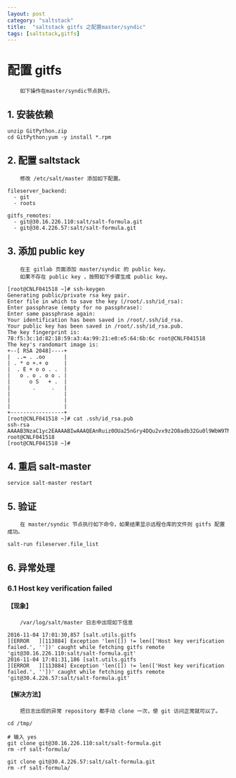 ```yaml
---
layout: post
category: "saltstack"
title:  "saltstack gitfs 之配置master/syndic"
tags: [saltstack,gitfs]
---
```


配置 gitfs
=========

        如下操作在master/syndic节点执行。

## 1. 安装依赖

```
unzip GitPython.zip 
cd GitPython;yum -y install *.rpm
```

## 2. 配置 saltstack
        修改 /etc/salt/master 添加如下配置。

```
fileserver_backend:
  - git
  - roots

gitfs_remotes:
  - git@30.16.226.110:salt/salt-formula.git
  - git@30.4.226.57:salt/salt-formula.git

```

## 3. 添加 public key
        在主 gitlab 页面添加 master/syndic 的 public key。
        如果不存在 public key ，按照如下步骤生成 public key。

```
[root@CNLF041518 ~]# ssh-keygen 
Generating public/private rsa key pair.
Enter file in which to save the key (/root/.ssh/id_rsa): 
Enter passphrase (empty for no passphrase): 
Enter same passphrase again: 
Your identification has been saved in /root/.ssh/id_rsa.
Your public key has been saved in /root/.ssh/id_rsa.pub.
The key fingerprint is:
78:f5:3c:1d:82:18:59:a3:4a:99:21:e0:e5:64:6b:6c root@CNLF041518
The key's randomart image is:
+--[ RSA 2048]----+
|  ..= . .oo      |
| . * o +.+ o     |
|  . E + o o . .  |
|   o . o . o o . |
|      o S   + .  |
|       .     .   |
|                 |
|                 |
|                 |
+-----------------+
[root@CNLF041518 ~]# cat .ssh/id_rsa.pub 
ssh-rsa AAAAB3NzaC1yc2EAAAABIwAAAQEAnRuiz0OUa25nGry4DQu2vx9z2O8adb32Gu0l9WbW9TMWyejo9lpto12ijPnEF+gMq1bWJs6mKumRO57sprbdnAifnrto95rk5C2n/LMmbn7xSyFRxt57lUeI+CAiMKyKKUg7IR0mYaEmm/QJb8KnQ9a7DIASXyTE3qVHvyLy2g4heqQ3S9rOVntaN5GiuziOd4pUqYd7URdWngOgduyfisq562BUEGboPPiph13EwVx/yvBZ16YZ2rdNLleiTHGHzGYSla2WFdo4yarYtgOsvLyeCIMfx6R1vFb1XPzpOtxXbshsFqSTkVeyRb3MHEbQEps9lmNJNGLjvmp9nT6bFw== root@CNLF041518
[root@CNLF041518 ~]#
```

## 4. 重启 salt-master

```
service salt-master restart
```

## 5. 验证
        在 master/syndic 节点执行如下命令，如果结果显示远程仓库的文件则 gitfs 配置成功。

```
salt-run fileserver.file_list
```

## 6. 异常处理
### 6.1 Host key verification failed

#### 【现象】

        /var/log/salt/master 日志中出现如下信息

```
2016-11-04 17:01:30,857 [salt.utils.gitfs                                     ][ERROR   ][113884] Exception 'len([]) != len(['Host key verification failed.', ''])' caught while fetching gitfs remote 'git@30.16.226.110:salt/salt-formula.git'
2016-11-04 17:01:31,186 [salt.utils.gitfs                                     ][ERROR   ][113884] Exception 'len([]) != len(['Host key verification failed.', ''])' caught while fetching gitfs remote 'git@30.4.226.57:salt/salt-formula.git'
```

#### 【解决方法】
        把日志出现的异常 repository 都手动 clone 一次，使 git 访问正常就可以了。 

```
cd /tmp/

# 输入 yes
git clone git@30.16.226.110:salt/salt-formula.git
rm -rf salt-formula/

git clone git@30.4.226.57:salt/salt-formula.git 
rm -rf salt-formula/
```
